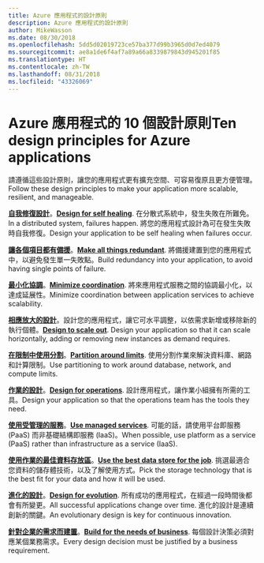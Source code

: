 ```yaml
---
title: Azure 應用程式的設計原則
description: Azure 應用程式的設計原則
author: MikeWasson
ms.date: 08/30/2018
ms.openlocfilehash: 5dd5d02019723ce57ba377d99b3965d0d7ed4079
ms.sourcegitcommit: ae8a1de6f4af7a89a66a8339879843d945201f85
ms.translationtype: HT
ms.contentlocale: zh-TW
ms.lasthandoff: 08/31/2018
ms.locfileid: "43326069"
---
```

# <a name="ten-design-principles-for-azure-applications"></a><span data-ttu-id="e5a09-103">Azure 應用程式的 10 個設計原則</span><span class="sxs-lookup"><span data-stu-id="e5a09-103">Ten design principles for Azure applications</span></span>

<span data-ttu-id="e5a09-104">請遵循這些設計原則，讓您的應用程式更有擴充空間、可容易復原且更方便管理。</span><span class="sxs-lookup"><span data-stu-id="e5a09-104">Follow these design principles to make your application more scalable, resilient, and manageable.</span></span> 

<span data-ttu-id="e5a09-105">**[自我修復設計](self-healing.md)**。</span><span class="sxs-lookup"><span data-stu-id="e5a09-105">**[Design for self healing](self-healing.md)**.</span></span> <span data-ttu-id="e5a09-106">在分散式系統中，發生失敗在所難免。</span><span class="sxs-lookup"><span data-stu-id="e5a09-106">In a distributed system, failures happen.</span></span> <span data-ttu-id="e5a09-107">將您的應用程式設計為可在發生失敗時自我修復。</span><span class="sxs-lookup"><span data-stu-id="e5a09-107">Design your application to be self healing when failures occur.</span></span>

<span data-ttu-id="e5a09-108">**[讓各個項目都有備援](redundancy.md)**。</span><span class="sxs-lookup"><span data-stu-id="e5a09-108">**[Make all things redundant](redundancy.md)**.</span></span> <span data-ttu-id="e5a09-109">將備援建置到您的應用程式中，以避免發生單一失敗點。</span><span class="sxs-lookup"><span data-stu-id="e5a09-109">Build redundancy into your application, to avoid having single points of failure.</span></span>
 
<span data-ttu-id="e5a09-110">**[最小化協調](minimize-coordination.md)**。</span><span class="sxs-lookup"><span data-stu-id="e5a09-110">**[Minimize coordination](minimize-coordination.md)**.</span></span> <span data-ttu-id="e5a09-111">將來應用程式服務之間的協調最小化，以達成延展性。</span><span class="sxs-lookup"><span data-stu-id="e5a09-111">Minimize coordination between application services to achieve scalability.</span></span>
 
<span data-ttu-id="e5a09-112">**[相應放大的設計](scale-out.md)**。設計您的應用程式，讓它可水平調整，以依需求新增或移除新的執行個體。</span><span class="sxs-lookup"><span data-stu-id="e5a09-112">**[Design to scale out](scale-out.md)**. Design your application so that it can scale horizontally, adding or removing new instances as demand requires.</span></span>

<span data-ttu-id="e5a09-113">**[在限制中使用分割](partition.md)**。</span><span class="sxs-lookup"><span data-stu-id="e5a09-113">**[Partition around limits](partition.md)**.</span></span> <span data-ttu-id="e5a09-114">使用分割作業來解決資料庫、網路和計算限制。</span><span class="sxs-lookup"><span data-stu-id="e5a09-114">Use partitioning to work around database, network, and compute limits.</span></span>

<span data-ttu-id="e5a09-115">**[作業的設計](design-for-operations.md)**。</span><span class="sxs-lookup"><span data-stu-id="e5a09-115">**[Design for operations](design-for-operations.md)**.</span></span> <span data-ttu-id="e5a09-116">設計應用程式，讓作業小組擁有所需的工具。</span><span class="sxs-lookup"><span data-stu-id="e5a09-116">Design your application so that the operations team has the tools they need.</span></span>

<span data-ttu-id="e5a09-117">**[使用受管理的服務](managed-services.md)**。</span><span class="sxs-lookup"><span data-stu-id="e5a09-117">**[Use managed services](managed-services.md)**.</span></span> <span data-ttu-id="e5a09-118">可能的話，請使用平台即服務 (PaaS) 而非基礎結構即服務 (IaaS)。</span><span class="sxs-lookup"><span data-stu-id="e5a09-118">When possible, use platform as a service (PaaS) rather than infrastructure as a service (IaaS).</span></span>

<span data-ttu-id="e5a09-119">**[使用作業的最佳資料存放區](use-the-best-data-store.md)**。</span><span class="sxs-lookup"><span data-stu-id="e5a09-119">**[Use the best data store for the job](use-the-best-data-store.md)**.</span></span> <span data-ttu-id="e5a09-120">挑選最適合您資料的儲存體技術，以及了解使用方式。</span><span class="sxs-lookup"><span data-stu-id="e5a09-120">Pick the storage technology that is the best fit for your data and how it will be used.</span></span> 
 
<span data-ttu-id="e5a09-121">**[進化的設計](design-for-evolution.md)**。</span><span class="sxs-lookup"><span data-stu-id="e5a09-121">**[Design for evolution](design-for-evolution.md)**.</span></span> <span data-ttu-id="e5a09-122">所有成功的應用程式，在經過一段時間後都會有所變更。</span><span class="sxs-lookup"><span data-stu-id="e5a09-122">All successful applications change over time.</span></span> <span data-ttu-id="e5a09-123">進化的設計是連續創新的關鍵。</span><span class="sxs-lookup"><span data-stu-id="e5a09-123">An evolutionary design is key for continuous innovation.</span></span>

<span data-ttu-id="e5a09-124">**[針對企業的需求而建置](build-for-business.md)**。</span><span class="sxs-lookup"><span data-stu-id="e5a09-124">**[Build for the needs of business](build-for-business.md)**.</span></span> <span data-ttu-id="e5a09-125">每個設計決策必須對應某個業務需求。</span><span class="sxs-lookup"><span data-stu-id="e5a09-125">Every design decision must be justified by a business requirement.</span></span>

